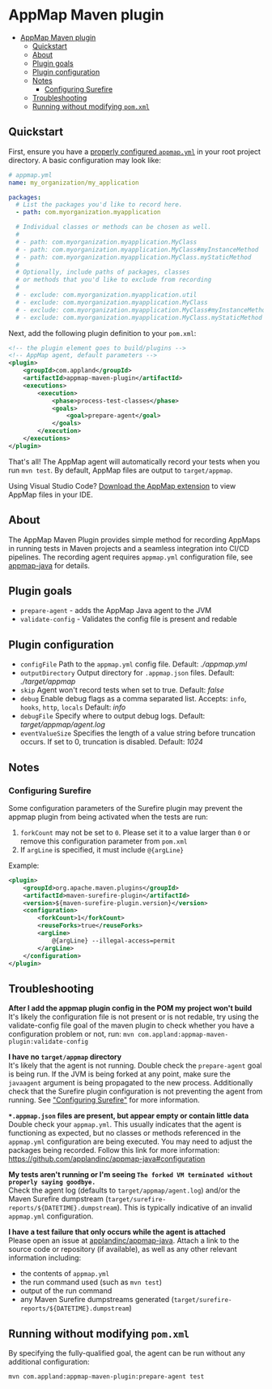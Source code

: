 # AppMap Maven plugin

- [AppMap Maven plugin](#appmap-maven-plugin)
  - [Quickstart](#quickstart)
  - [About](#about)
  - [Plugin goals](#plugin-goals)
  - [Plugin configuration](#plugin-configuration)
  - [Notes](#notes)
    - [Configuring Surefire](#configuring-surefire) 
  - [Troubleshooting](#troubleshooting)
  - [Running without modifying `pom.xml`](#running-without-modifying-pomxml)

## Quickstart

First, ensure you have a
[properly configured `appmap.yml`](https://github.com/applandinc/appmap-java#configuration)
in your root project directory. A basic configuration may look like:

```yml
# appmap.yml
name: my_organization/my_application

packages:
  # List the packages you'd like to record here.
  - path: com.myorganization.myapplication

  # Individual classes or methods can be chosen as well.
  #
  # - path: com.myorganization.myapplication.MyClass
  # - path: com.myorganization.myapplication.MyClass#myInstanceMethod
  # - path: com.myorganization.myapplication.MyClass.myStaticMethod
  #
  # Optionally, include paths of packages, classes
  # or methods that you'd like to exclude from recording
  #
  # - exclude: com.myorganization.myapplication.util
  # - exclude: com.myorganization.myapplication.MyClass
  # - exclude: com.myorganization.myapplication.MyClass#myInstanceMethod
  # - exclude: com.myorganization.myapplication.MyClass.myStaticMethod
```

Next, add the following plugin definition to your `pom.xml`:
```xml
<!-- the plugin element goes to build/plugins -->
<!-- AppMap agent, default parameters -->
<plugin>
    <groupId>com.appland</groupId>
    <artifactId>appmap-maven-plugin</artifactId>
    <executions>
        <execution>
            <phase>process-test-classes</phase>
            <goals>
                <goal>prepare-agent</goal>
            </goals>
        </execution>
    </executions>
</plugin>
```

That's all! The AppMap agent will automatically record your tests when you run
`mvn test`. By default, AppMap files are output to `target/appmap`.

Using Visual Studio Code? [Download the AppMap extension](https://marketplace.visualstudio.com/items?itemName=appland.appmap)
to view AppMap files in your IDE.

## About

The AppMap Maven Plugin provides simple method for recording AppMaps in running
tests in Maven projects and a seamless integration into CI/CD pipelines. The
recording agent requires `appmap.yml` configuration file, see
[appmap-java](https://github.com/applandinc/appmap-java/blob/master/README.md)
for details.

## Plugin goals

- `prepare-agent` - adds the AppMap Java agent to the JVM
- `validate-config` - Validates the config file is present and redable

## Plugin configuration

- `configFile` Path to the `appmap.yml` config file. Default: _./appmap.yml_
- `outputDirectory` Output directory for `.appmap.json` files. Default:
  _./target/appmap_
- `skip` Agent won't record tests when set to true. Default: _false_
- `debug` Enable debug flags as a comma separated list. Accepts: `info`,
  `hooks`, `http`, `locals` Default: _info_
- `debugFile` Specify where to output debug logs. Default:
  _target/appmap/agent.log_
- `eventValueSize` Specifies the length of a value string before truncation
  occurs. If set to 0, truncation is disabled. Default: _1024_
  
## Notes
### Configuring Surefire
Some configuration parameters of the Surefire plugin may prevent the appmap plugin
from being activated when the tests are run:
1. `forkCount` may not be set to `0`. Please set it to a value larger than `0` or
remove this configuration parameter from `pom.xml`
3. If `argLine` is specified, it must include `@{argLine}`

Example:
```xml
<plugin>
    <groupId>org.apache.maven.plugins</groupId>
    <artifactId>maven-surefire-plugin</artifactId>
    <version>${maven-surefire-plugin.version}</version>
    <configuration>
        <forkCount>1</forkCount>
        <reuseForks>true</reuseForks>
        <argLine>
            @{argLine} --illegal-access=permit
        </argLine>
    </configuration>
</plugin>
```

## Troubleshooting

**After I add the appmap plugin config in the POM my project won't build**
  It's likely the configuration file is not present or is not redable, try
  using the validate-config file goal of the maven plugin to check whether
  you have a configuration problem or not, run:
  `mvn com.appland:appmap-maven-plugin:validate-config`

**I have no `target/appmap` directory**  
  It's likely that the agent is not running. Double check the `prepare-agent`
  goal is being run. If the JVM is being forked at any point, make sure the
  `javaagent` argument is being propagated to the new process. Additionally
  check that the Surefire plugin configuration is not preventing the agent
  from running. See ["Configuring Surefire"](#configuring-surefire) for more
  information.

**`*.appmap.json` files are present, but appear empty or contain little data**  
  Double check your `appmap.yml`. This usually indicates that the agent is
  functioning as expected, but no classes or methods referenced in the
  `appmap.yml` configuration are being executed. You may need to adjust the
  packages being recorded. Follow this link for more information:
  https://github.com/applandinc/appmap-java#configuration

**My tests aren't running or I'm seeing `The forked VM terminated without
  properly saying goodbye.`**  
  Check the agent log (defaults to `target/appmap/agent.log`) and/or the
  Maven Surefire dumpstream (`target/surefire-reports/${DATETIME}.dumpstream`).
  This is typically indicative of an invalid `appmap.yml` configuration.

**I have a test failure that only occurs while the agent is attached**  
  Please open an issue at [applandinc/appmap-java](https://github.com/applandinc/appmap-java/issues).
  Attach a link to the source code or repository (if available), as well as any
  other relevant information including:
  - the contents of `appmap.yml`
  - the run command used (such as `mvn test`)
  - output of the run command
  - any Maven Surefire dumpstreams generated
    (`target/surefire-reports/${DATETIME}.dumpstream`)

## Running without modifying `pom.xml`
By specifying the fully-qualified goal, the agent can be run without any
additional configuration:
```sh
mvn com.appland:appmap-maven-plugin:prepare-agent test
```
